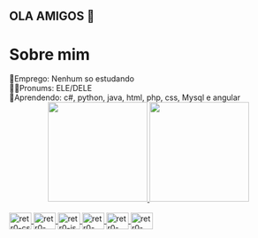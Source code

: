 ## OLA AMIGOS 👋
<h1>Sobre mim<br></h1> 
💼Emprego: Nenhum so estudando<br>
🏳️‍🌈Pronums: ELE/DELE<br>
🏫Aprendendo: c#, python, java, html, php, css, Mysql e angular<br>

<div align="center">
  <a href="https://github.com/retr0lbb">
  <img height="180em" src="https://github-readme-stats.vercel.app/api?username=retr0lbb&show_icons=true&theme=night&include_all_commits=true&count_private=true"/>
  <img height="180em" src="https://github-readme-stats.vercel.app/api/top-langs/?username=retr0lbb&layout=compact&langs_count=7&theme=dark"/>
</div>
<div style="display: inline_block"><br>
  <img align="center" alt="retr0-cs" height="30" width="40" src="https://cdn.jsdelivr.net/gh/devicons/devicon/icons/csharp/csharp-original.svg">
  <img align="center" alt="retr0-htlm" height="30" width="40" src="https://cdn.jsdelivr.net/gh/devicons/devicon/icons/html5/html5-original.svg">
  <img align="center" alt="retr0-js" height="30" width="40" src="https://cdn.jsdelivr.net/gh/devicons/devicon/icons/javascript/javascript-plain.svg">
  <img align="center" alt="retr0-css" height="30" width="40" src="https://cdn.jsdelivr.net/gh/devicons/devicon/icons/css3/css3-original.svg">
  <img align="center" alt="retr0-py" height="30" width="40" src="https://cdn.jsdelivr.net/gh/devicons/devicon/icons/python/python-original.svg">
    <img align="center" alt="retr0-unity" height="30" width="40" src="https://cdn.jsdelivr.net/gh/devicons/devicon/icons/unity/unity-original.svg">
</div>
